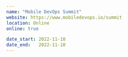 ```yaml
---
name: "Mobile DevOps Summit"
website: https://www.mobiledevops.io/summit
location: Online
online: true

date_start: 2022-11-10
date_end:   2022-11-10
---
```


